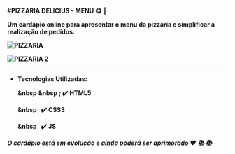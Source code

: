 <b> #PIZZARIA DELICIUS - MENU <b> :yum: 	:pizza:
  
Um cardápio online para apresentar o menu da pizzaria e simplificar a realização de pedidos.

![PIZZARIA](https://user-images.githubusercontent.com/119889095/210110347-1671f1c7-d0da-4a24-9981-5d29384131cf.png)

![PIZZARIA 2 ](https://user-images.githubusercontent.com/119889095/210110346-2c504ae5-1731-4794-b67c-0086518709a9.png)
  
 ---

- Tecnologias Utilizadas:

  &nbsp  &nbsp ;
:heavy_check_mark: HTML5

  &nbsp &nbsp;
:heavy_check_mark: CSS3

  &nbsp  &nbsp;
:heavy_check_mark: JS


<i> O cardápio está em evolução e ainda poderá ser aprimorado <i> 	:hearts: :books: :books:
